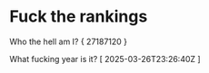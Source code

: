 # Fuck the rankings

Who the hell am I?
{ 27187120 }

What fucking year is it?
[ 2025-03-26T23:26:40Z ]
